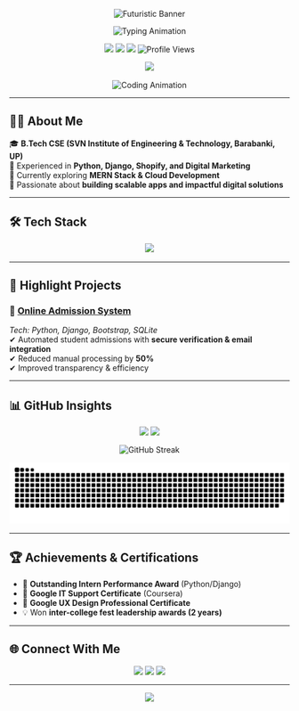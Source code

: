 <!-- Futuristic Animated Banner -->
<p align="center">
  <img src="https://capsule-render.vercel.app/api?type=waving&height=250&color=0:0ea5e9,100:7c3aed&text=Dharmendra%20Kumar%20Yadav&fontColor=ffffff&fontSize=48&fontAlign=50&fontAlignY=35&desc=Python%20%7C%20Django%20%7C%20Web%20Developer&descAlign=50&descAlignY=60" alt="Futuristic Banner"/>
</p>



<!-- Typing Animation -->
<p align="center">
  <img src="https://readme-typing-svg.demolab.com?font=Fira+Code&weight=600&size=22&duration=3000&pause=1000&color=36BCF7&center=true&vCenter=true&width=900&lines=Computer+Science+Graduate;Python+%26+Django+Developer;Laravel+%26+Developer;Open+Source+Contributor;Future+Tech+Innovator" alt="Typing Animation"/>
</p>

<!-- Social + Visitor Counter -->
<p align="center">
  <a href="mailto:dkmom00@gmail.com"><img src="https://img.shields.io/badge/Email-red?style=for-the-badge&logo=gmail" /></a>
  <a href="https://www.linkedin.com/in/dharmendra0107/"><img src="https://img.shields.io/badge/LinkedIn-Connect-blue?style=for-the-badge&logo=linkedin" /></a>
  <a href="https://github.com/dharmendra0107"><img src="https://img.shields.io/badge/GitHub-Follow-black?style=for-the-badge&logo=github" /></a>
  <img src="https://komarev.com/ghpvc/?username=dharmendra0107&style=for-the-badge&label=PROFILE+VIEWS&color=7c3aed" alt="Profile Views"/>
</p>

<!-- Rainbow Divider -->
<p align="center">
  <img src="https://raw.githubusercontent.com/andreasbm/readme/master/assets/lines/rainbow.png" />
</p>

<!-- Coding GIF -->
<p align="center">
  <img src="https://media.giphy.com/media/qgQUggAC3Pfv687qPC/giphy.gif" width="500" alt="Coding Animation"/>
</p>

---

## 👨‍💻 About Me
🎓 **B.Tech CSE (SVN Institute of Engineering & Technology, Barabanki, UP)**  
💼 Experienced in **Python, Django, Shopify, and Digital Marketing**  
🚀 Currently exploring **MERN Stack & Cloud Development**  
🌱 Passionate about **building scalable apps and impactful digital solutions**  

---

## 🛠 Tech Stack
<p align="center">
  <img src="https://skillicons.dev/icons?i=python,django,java,c,html,css,bootstrap,tailwind,git,github,mysql,postgresql,vscode,figma" />
</p>

---

## 🚀 Highlight Projects

### 🔹 [Online Admission System](https://github.com/Dharmendra0107/Online-Admission-System-for-Biotech-Park-Lucknow)
*Tech: Python, Django, Bootstrap, SQLite*  
✔ Automated student admissions with **secure verification & email integration**  
✔ Reduced manual processing by **50%**  
✔ Improved transparency & efficiency  



---

## 📊 GitHub Insights
<p align="center">
  <img height="170" src="https://github-readme-stats.vercel.app/api?username=dharmendra0107&show_icons=true&theme=radical&hide_border=true" />
  <img height="170" src="https://github-readme-stats.vercel.app/api/top-langs/?username=dharmendra0107&layout=compact&theme=tokyonight&hide_border=true" />
</p>

<p align="center">
  <img src="https://streak-stats.demolab.com?user=dharmendra0107&theme=highcontrast&hide_border=true" height="160" alt="GitHub Streak"/>
</p>


<!-- Snake Contribution Animation -->
<p align="center">
  <img src="https://github.com/Platane/snk/raw/output/github-contribution-grid-snake.svg" alt="Snake animation" />
</p>

---

## 🏆 Achievements & Certifications
- 🥇 **Outstanding Intern Performance Award** (Python/Django)  
- 📜 **Google IT Support Certificate** (Coursera)  
- 📜 **Google UX Design Professional Certificate**  
- 💡 Won **inter-college fest leadership awards (2 years)**  


---

## 🌐 Connect With Me
<p align="center">
  <a href="mailto:dkmom00@gmail.com"><img src="https://img.shields.io/badge/Gmail-Contact-red?style=flat&logo=gmail" /></a>
  <a href="https://www.linkedin.com/in/dharmendra0107/"><img src="https://img.shields.io/badge/LinkedIn-Profile-blue?style=flat&logo=linkedin" /></a>
  <a href="https://github.com/dharmendra0107"><img src="https://img.shields.io/badge/GitHub-Portfolio-black?style=flat&logo=github" /></a>
</p>

---

<!-- Futuristic Footer -->
<p align="center">
  <img src="https://capsule-render.vercel.app/api?type=waving&height=120&section=footer&color=0:7c3aed,100:0ea5e9" />
</p>
